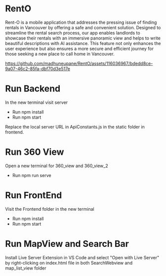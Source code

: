 # RentO

Rent-O is a mobile application that addresses the pressing issue of finding rentals in Vancouver by offering a safe and convenient solution. Designed to streamline the rental search process, our app enables landlords to showcase their rentals with an immersive panoramic view and helps to write beautiful descriptions with AI assistance. This feature not only enhances the user experience but also ensures a more secure and efficient journey for those seeking a new place to call home in Vancouver.

https://github.com/madhuneupane/RentO/assets/116036967/bdedd8ce-9a07-46c2-85fa-dbf70d3e517e


# Run Backend
In the new terminal visit server <br>
<ul><li>Run npm install</li><li>Run npm start</li></ul>
Replace the local server URL in ApiConstants.js in the static folder in frontend.

# Run 360 View
 Open a new terminal for 360_view and 360_view_2
 <ul><li> Run npm run serve </li></ul>

# Run FrontEnd
 Visit the Frontend folder in the new terminal 
 <ul><li>Run npm install</li><li>Run npm start</li></ul>

 # Run MapView and Search Bar
 Install Live Server Extension in VS Code and select "Open with Live Server" by right-clicking on index.html file in both SearchWebview and map_list_view folder 




